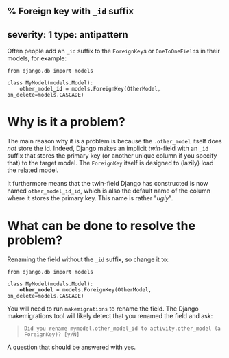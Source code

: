 % Foreign key with `_id` suffix
---
severity: 1
type: antipattern
---

Often people add an `_id` suffix to the `ForeignKey`s or `OneToOneField`s in
their models, for example:

<pre class="python"><code>from django.db import models

class MyModel(models.Model):
    other_model<b>_id</b> = models.ForeignKey(OtherModel, on_delete=models.CASCADE)</code></pre>

# Why is it a problem?

The main reason why it is a problem is because the `.other_model` itself does
*not* store the id. Indeed, Django makes an implicit *twin*-field with an `_id`
suffix that stores the primary key (or another unique column if you specify
that) to the target model. The `ForeignKey` itself is designed to (lazily) load
the related model.

It furthermore means that the twin-field Django has constructed is now named
`other_model_id_id`, which is also the default name of the column where it
stores the primary key. This name is rather "*ugly*".

# What can be done to resolve the problem?

Renaming the field without the `_id` suffix, so change it to:

<pre class="python"><code>from django.db import models

class MyModel(models.Model):
    <b>other_model</b> = models.ForeignKey(OtherModel, on_delete=models.CASCADE)</code></pre>

You will need to run `makemigrations` to rename the field. The Django
makemigrations tool will likely detect that you renamed the field and ask:

> `Did you rename mymodel.other_model_id to activity.other_model (a ForeignKey)? [y/N]`

A question that should be answered with `y`es.
